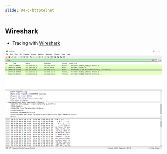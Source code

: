 ```yaml
---
slide: 04-c-httptelnet
---
```


## Wireshark

- Tracing with [Wireshark](https://www.wireshark.org/download.html)

<img src="./images/wireshark.png" alt="Wireshark Trace" width="640">
